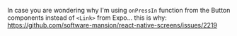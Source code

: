In case you are wondering why I'm using `onPressIn` function from the Button components instead of `<Link>` from Expo... this is why: https://github.com/software-mansion/react-native-screens/issues/2219
